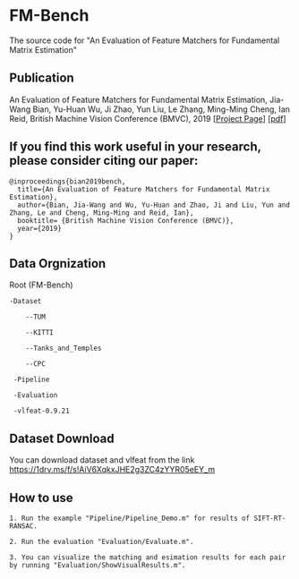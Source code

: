 # FM-Bench
The source code for "An Evaluation of Feature Matchers for Fundamental Matrix Estimation"


## Publication
An Evaluation of Feature Matchers for Fundamental Matrix Estimation, Jia-Wang Bian, Yu-Huan Wu, Ji Zhao, Yun Liu, Le Zhang, Ming-Ming Cheng, Ian Reid, British Machine Vision Conference (BMVC), 2019 [[Project Page](http://jwbian.net/fm-bench)] [[pdf](https://jwbian.net/Papers/FM_BMVC19.pdf)]


## If you find this work useful in your research, please consider citing our paper:
 
    @inproceedings{bian2019bench,
      title={An Evaluation of Feature Matchers for Fundamental Matrix Estimation},
      author={Bian, Jia-Wang and Wu, Yu-Huan and Zhao, Ji and Liu, Yun and Zhang, Le and Cheng, Ming-Ming and Reid, Ian},
      booktitle= {British Machine Vision Conference (BMVC)},
      year={2019}
    }


## Data Orgnization

  Root (FM-Bench)
  
    -Dataset
    
        --TUM
      
        --KITTI
      
        --Tanks_and_Temples
      
        --CPC
     
     -Pipeline
     
     -Evaluation
     
     -vlfeat-0.9.21


## Dataset Download

You can download dataset and vlfeat from the link https://1drv.ms/f/s!AiV6XqkxJHE2g3ZC4zYYR05eEY_m


## How to use

    1. Run the example "Pipeline/Pipeline_Demo.m" for results of SIFT-RT-RANSAC.
    
    2. Run the evaluation "Evaluation/Evaluate.m".
    
    3. You can visualize the matching and esimation results for each pair by running "Evaluation/ShowVisualResults.m".
    
    

    
    
